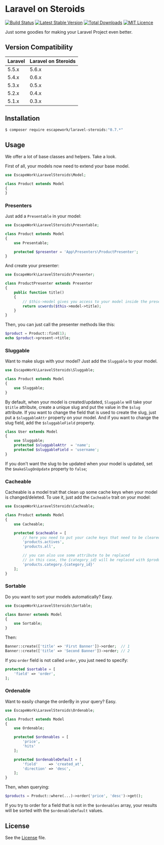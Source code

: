 # Laravel on Steroids

[![Build Status](https://travis-ci.org/EscapeWork/LaravelSteroids.png)](http://travis-ci.org/EscapeWork/LaravelSteroids) [![Latest Stable Version](https://poser.pugx.org/escapework/laravel-steroids/v/stable.png)](https://packagist.org/packages/escapework/laravel-steroids) [![Total Downloads](https://poser.pugx.org/escapework/laravel-steroids/downloads.png)](https://packagist.org/packages/escapework/laravel-steroids) [![MIT Licence](https://img.shields.io/packagist/l/EscapeWork/laramedias.svg?style=flat)](https://github.com/EscapeWork/LaravelSteroids)

Just some goodies for making your Laravel Project even better.

## Version Compatibility

 Laravel     | Laravel on Steroids
:------------|:-------------------
 5.5.x|5.6.x | 0.7.x@dev
 5.4.x       | 0.6.x
 5.3.x       | 0.5.x
 5.2.x       | 0.4.x
 5.1.x       | 0.3.x

## Installation

```sh
$ composer require escapework/laravel-steroids:"0.7.*"
```

## Usage

We offer a lot of base classes and helpers. Take a look.

First of all, your models now need to extend your base model.

```php
use EscapeWork\LaravelSteroids\Model;

class Product extends Model
{
}
```

### Presenters

Just add a `Presentable` in your model:

```php
use EscapeWork\LaravelSteroids\Presentable;

class Product extends Model
{
    use Presentable;

    protected $presenter = 'App\Presenters\ProductPresenter';
}
```

And create your presenter:

```php
use EscapeWork\LaravelSteroids\Presenter;

class ProductPresenter extends Presenter
{
    public function title()
    {
        // $this->model gives you access to your model inside the presenter
        return ucwords($this->model->title);
    }
}
```

Then, you can just call the presenter methods like this:

```php
$product = Product::find(1);
echo $product->present->title;
```

### Sluggable

Want to make slugs with your model? Just add the `Sluggable` to your model.

```php
use EscapeWork\LaravelSteroids\Sluggable;

class Product extends Model
{
    use Sluggable;
}
```

By default, when your model is created/updated, `Sluggable` will take your `$title` attribute, create a unique slug and put the value in the `$slug` attribute.
If you want to change the field that is used to create the slug, just put a `$sluggableAttr` property on your model. And if you want to change the slug field, add the `$sluggableField` property.

```php
class User extends Model
{
    use Sluggable;
    protected $sluggableAttr  = 'name';
    protected $sluggableField = 'username';
}
```

If you don't want the slug to be updated when your model is updated, set the `$makeSlugOnUpdate` property to `false`;

### Cacheable

Cacheable is a model trait that clean up some cache keys when your model is changed/deleted. To use it, just add the `Cacheable` trait on your model:

```php
use EscapeWork\LaravelSteroids\Cacheable;

class Product extends Model
{
    use Cacheable;

    protected $cacheable = [
        // here you need to put your cache keys that need to be cleared
        'products.actives',
        'products.all',

        // you can also use some attribute to be replaced
        // in this case, the {category_id} will be replaced with $product->category_id,
        'products.category.{category_id}'
    ];
}
```

### Sortable

Do you want to sort your models automatically? Easy.

```php
use EscapeWork\LaravelSteroids\Sortable;

class Banner extends Model
{
    use Sortable;
}
```

Then:

```php
Banner::create(['title' => 'First Banner'])->order;  // 1
Banner::create(['title' => 'Second Banner'])->order; // 2
```

If you `order` field is not called `order`, you just need to specify:

```php
protected $sortable = [
    'field' => 'order',
];
```

### Ordenable

Want to easily change the orderBy in your query? Easy.

```php
use EscapeWork\LaravelSteroids\Ordenable;

class Product extends Model
{
    use Ordenable;

    protected $ordenables = [
        'price',
        'hits'
    ];

    protected $ordenableDefault = [
        'field'     => 'created_at',
        'direction' => 'desc',
    ];
}
```

Then, when querying:

```php
$products = Product::where(...)->order('price', 'desc')->get();
```

If you try to order for a field that is not in the `$ordenables` array, your results will be sorted with the `$ordenableDefault` values.

## License

See the [License](https://github.com/EscapeWork/LaravelSteroids/blob/master/LICENSE) file.
